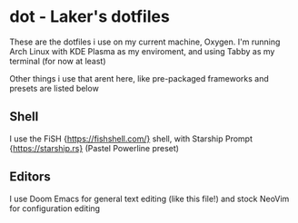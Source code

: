 # dot - Laker's dotfiles
These are the dotfiles i use on my current machine, Oxygen.
I'm running Arch Linux with KDE Plasma as my enviroment, and using Tabby as my terminal (for now at least)

Other things i use that arent here, like pre-packaged frameworks and presets are listed below

## Shell

I use the FiSH {https://fishshell.com/} shell, with Starship Prompt {https://starship.rs} (Pastel Powerline preset)

## Editors

I use Doom Emacs for general text editing (like this file!) and stock NeoVim for configuration editing
